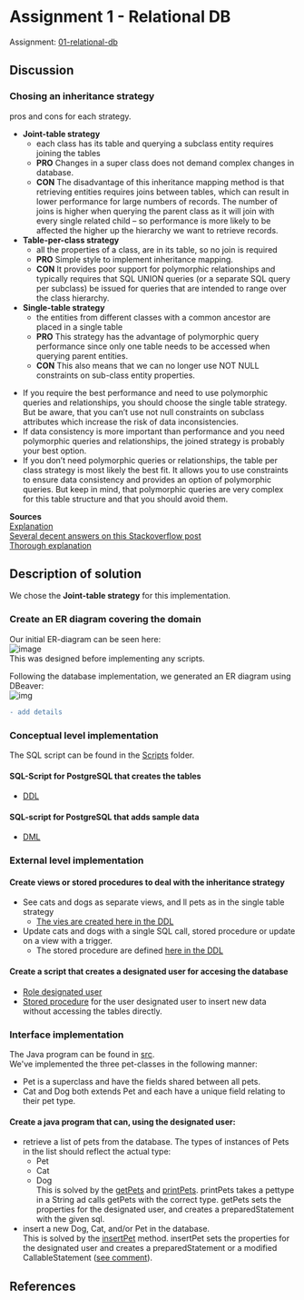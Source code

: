 # Assignment 1 - Relational DB

Assignment: [01-relational-db](01-relational-db.pdf)  

## Discussion

### Chosing an inheritance strategy  
pros and cons for each strategy.  
- **Joint-table strategy**
  - each class has its table and querying a subclass entity requires joining the tables  
  - **PRO** Changes in a super class does not demand complex changes in database.
  - **CON** The disadvantage of this inheritance mapping method is that retrieving entities requires joins between tables, which can result in lower performance for large numbers of records. The number of joins is higher when querying the parent class as it will join with every single related child – so performance is more likely to be affected the higher up the hierarchy we want to retrieve records.
- **Table-per-class strategy**
  - all the properties of a class, are in its table, so no join is required  
  - **PRO** Simple style to implement inheritance mapping. 
  - **CON** It provides poor support for polymorphic relationships and typically requires that SQL UNION queries (or a separate SQL query per subclass) be issued for queries that are intended to range over the class hierarchy.
- **Single-table strategy**
  - the entities from different classes with a common ancestor are placed in a single table  
  - **PRO** This strategy has the advantage of polymorphic query performance since only one table needs to be accessed when querying parent entities. 
  - **CON** This also means that we can no longer use NOT NULL constraints on sub-class entity properties.

* If you require the best performance and need to use polymorphic queries and relationships, you should choose the single table strategy. But be aware, that you can’t use not null constraints on subclass attributes which increase the risk of data inconsistencies.
* If data consistency is more important than performance and you need polymorphic queries and relationships, the joined strategy is probably your best option.
* If you don’t need polymorphic queries or relationships, the table per class strategy is most likely the best fit. It allows you to use constraints to ensure data consistency and provides an option of polymorphic queries. But keep in mind, that polymorphic queries are very complex for this table structure and that you should avoid them.

**Sources**  
[Explanation](https://www.baeldung.com/hibernate-inheritance)  
[Several decent answers on this Stackoverflow post](https://stackoverflow.com/questions/8162233/table-per-subclass-vs-table-per-concrete-class-in-hibernate)  
[Thorough explanation](https://thorben-janssen.com/complete-guide-inheritance-strategies-jpa-hibernate/)   

## Description of solution
We chose the **Joint-table strategy** for this implementation. 

### Create an ER diagram covering the domain
Our initial ER-diagram can be seen here:  
![image](https://user-images.githubusercontent.com/35559774/110286590-7b6e5a00-7fe5-11eb-8d53-00160460dfe4.png)  
This was designed before implementing any scripts.

Following the database implementation, we generated an ER diagram using DBeaver:  
![img](images/DBeaver_ER.png)
```diff
- add details
```

### Conceptual level implementation
The SQL script can be found in the [Scripts](https://github.com/Hold-Krykke-BA/DBD/tree/main/Assignment1/Scripts) folder.   
#### SQL-Script for PostgreSQL that creates the tables
* [DDL](https://github.com/Hold-Krykke-BA/DBD/blob/main/Assignment1/Scripts/DDL.sql)

#### SQL-script for PostgreSQL that adds sample data
* [DML](https://github.com/Hold-Krykke-BA/DBD/blob/main/Assignment1/Scripts/DML.sql)


### External level implementation

#### Create views or stored procedures to deal with the inheritance strategy
- See cats and dogs as separate views, and ll pets as in the single table strategy
  - [The vies are created here in the DDL](https://github.com/Hold-Krykke-BA/DBD/blob/main/Assignment1/Scripts/DDL.sql#L66)
- Update cats and dogs with a single SQL call, stored procedure or update on a view with a trigger.
  - The stored procedure are defined [here in the DDL](https://github.com/Hold-Krykke-BA/DBD/blob/main/Assignment1/Scripts/DDL.sql#L81)


#### Create a script that creates a designated user for accesing the database
* [Role designated user](https://github.com/Hold-Krykke-BA/DBD/blob/main/Assignment1/Scripts/User.sql)
* [Stored procedure](https://github.com/Hold-Krykke-BA/DBD/blob/main/Assignment1/Scripts/DDL.sql#L101) for the user designated user to insert new data without accessing the tables directly.

### Interface implementation
The Java program can be found in [src](https://github.com/Hold-Krykke-BA/DBD/tree/main/Assignment1/src).  
We've implemented the three pet-classes in the following manner:
* Pet is a superclass and have the fields shared between all pets.
* Cat and Dog both extends Pet and each have a unique field relating to their pet type. 

#### Create a java program that can, using the designated user:
- retrieve a list of pets from the database. The types of instances of Pets
in the list should reflect the actual type:
  - Pet
  - Cat
  - Dog  
This is solved by the [getPets](https://github.com/Hold-Krykke-BA/DBD/blob/main/Assignment1/src/Main.java#L46) and [printPets](https://github.com/Hold-Krykke-BA/DBD/blob/main/Assignment1/src/Main.java#L26). printPets takes a pettype in a String ad calls getPets with the correct type. getPets sets the properties for the designated user, and creates a preparedStatement with the given sql. 
- insert a new Dog, Cat, and/or Pet in the database.  
This is solved by the [insertPet](https://github.com/Hold-Krykke-BA/DBD/blob/main/Assignment1/src/Main.java#L76) method. insertPet sets the properties for the designated user and creates a preparedStatement or a modified CallableStatement ([see comment](https://github.com/Hold-Krykke-BA/DBD/blob/main/Assignment1/src/Main.java#L82)). 


## References
